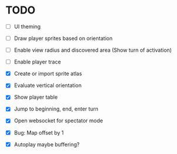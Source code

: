 TODO
====

- [ ] UI theming
- [ ] Draw player sprites based on orientation
- [ ] Enable view radius and discovered area (Show turn of activation)
- [ ] Enable player trace


- [X] Create or import sprite atlas
- [X] Evaluate vertical orientation
- [X] Show player table
- [X] Jump to beginning, end, enter turn
- [X] Open websocket for spectator mode
- [X] Bug: Map offset by 1
- [X] Autoplay maybe buffering?
